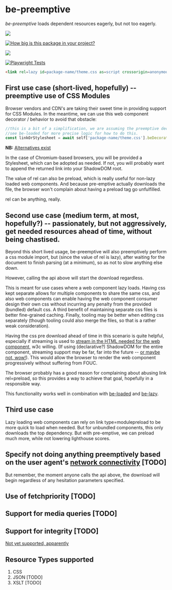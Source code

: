 # be-preemptive


*be-preemptive* loads dependent resources eagerly, but not too eagerly.

<a href="https://nodei.co/npm/be-preemptive/"><img src="https://nodei.co/npm/be-preemptive.png"></a>

[![How big is this package in your project?](https://img.shields.io/bundlephobia/minzip/be-preemptive?style=for-the-badge)](https://bundlephobia.com/result?p=be-preemptive)

<img src="http://img.badgesize.io/https://cdn.jsdelivr.net/npm/be-preemptive?compression=gzip">

[![Playwright Tests](https://github.com/bahrus/be-preemptive/actions/workflows/CI.yml/badge.svg?branch=baseline)](https://github.com/bahrus/be-preemptive/actions/workflows/CI.yml)



```html
<link rel=lazy id=package-name/theme.css as=script crossorigin=anonymous integrity=... fetchpriority=low be-preemptive=css href=https://some-cdn.com/package-name@1.2.3>
```

## First use case (short-lived, hopefully) -- preemptive use of CSS Modules

Browser vendors and CDN's are taking their sweet time in providing support for CSS Modules.  In the meantime, we can use this web component decorator / behavior to avoid that obstacle:


```JavaScript
//this is a bit of a simplification, we are assuming the preemptive decorator has already attached to the link element.
//see be-loaded for more precise logic for how to do this.
const linkOrStylesheet = await self['package-name/theme.css'].beDecorated.preemptive.linkOrStylesheetPromise();
```

**NB:**  [Alternatives exist](https://github.com/guybedford/es-module-shims)

In the case of Chromium-based browsers, you will be provided a Stylesheet, which can be adopted as needed.  If not, you will probably want to append the returned link into your ShadowDOM root.

The value of rel can also be preload, which is really useful for non-lazy loaded web components.  And because pre-emptive actually downloads the file, the browser won't complain about having a preload tag go unfulfilled.

rel can be anything, really.

## Second use case (medium term, at most, hopefully?) -- passionately, but not aggressively, get needed resources ahead of time, without being chastised.

Beyond this short lived usage, be-preemptive will also preemptively perform a css module import, but (since the value of rel is lazy), after waiting for the document to finish parsing (at a minimum), so as not to slow anything else down.  

However, calling the api above will start the download regardless.

This is meant for use cases where a web component lazy loads.  Having css kept separate allows for multiple components to share the same css, and also web components can enable having the web component consumer design their own css without incurring any penalty from the provided (bundled) default css.  A third benefit of maintaining separate css files is better fine-grained caching. Finally, tooling may be better when editing css separately (though tooling could also merge the files, so that is a rather weak consideration).

Having the css pre download ahead of time in this scenario is quite helpful, especially if streaming is used to [stream in the HTML needed for the web component](https://www.youtube.com/watch?v=3sMflOp5kiQ), w3c willing.  (If using (declarative?) ShadowDOM for the entire component, streaming support may be far, far into the future -- [or maybe not, wow!](https://twitter.com/rniwa_dev/status/1578525765682880512)).  This would allow the browser to render the web component progressively without suffering from FOUC.

The browser probably has a good reason for complaining about abusing link rel=preload, so this provides a way to achieve that goal, hopefully in a responsible way.

This functionality works well in combination with [be-loaded](https://github.com/bahrus/be-loaded) and [be-lazy](https://github.com/bahrus/be-lazy).

## Third use case

Lazy loading web components can rely on link type=modulepreload to be more quick to load when needed.  But for unbundled components, this only downloads the top dependency.  But with pre-emptive, we can preload much more, while not lowering lighthouse scores.  

## Specify not doing anything preemptively based on the user agent's [network connectivity](https://wicg.github.io/netinfo/#connection-attribute) [TODO]

But remember, the moment anyone calls the api above, the download will begin regardless of any hesitation parameters specified.

## Use of fetchpriority [TODO]

## Support for media queries [TODO]

## Support for integrity [TODO]

[Not yet supported, apparently](https://github.com/tc39/proposal-import-assertions/issues/113)

## Resource Types supported

1.  CSS
2.  JSON [TODO]
3.  XSLT [TODO]

